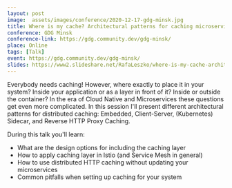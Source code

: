 ```yaml
---
layout: post
image:  assets/images/conference/2020-12-17-gdg-minsk.jpg
title: Where is my cache? Architectural patterns for caching microservices
conference: GDG Minsk
conference-link: https://gdg.community.dev/gdg-minsk/
place: Online
tags: [Talk]
event: https://gdg.community.dev/gdg-minsk/
slides: https://www2.slideshare.net/RafaLeszko/where-is-my-cache-architectural-patterns-for-caching-microservices-by-example-239728254
---
```


Everybody needs caching! However, where exactly to place it in your system? Inside your application or as a layer in front of it? Inside or outside the container? In the era of Cloud Native and Microservices these questions get even more complicated. In this session I'll present different architectural patterns for distributed caching: Embedded, Client-Server, (Kubernetes) Sidecar, and Reverse HTTP Proxy Caching.

During this talk you'll learn:
- What are the design options for including the caching layer
- How to apply caching layer in Istio (and Service Mesh in general)
- How to use distributed HTTP caching without updating your microservices
- Common pitfalls when setting up caching for your system
